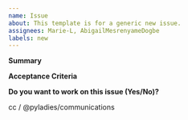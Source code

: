 ```yaml
---
name: Issue
about: This template is for a generic new issue.
assignees: Marie-L, AbigailMesrenyameDogbe
labels: new
---
```



<!-- This template provides suggestions for what you might want to add to your issue. Feel free to add or exclude sections.-->

**Summary**

<!-- Tell us a bit about this issue. Is there a project you'd like to work on, a feature request, a bug, or do you have a question for the team? -->

**Acceptance Criteria**

<!-- When can we resolve this issue? What needs to be fixed, answered, or built before this is considered "done"? -->

**Do you want to work on this issue (Yes/No)?**

<!-- Let us know if you're interested in working on this issue. -->
<!--Tag any relevant parties for review for this issue. -->

cc / @pyladies/communications
